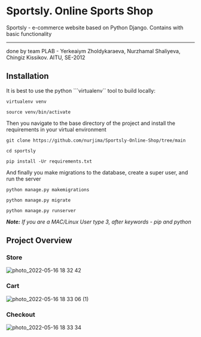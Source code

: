 # Sportsly. Online Sports Shop
Sportsly - e-commerce website based on Python Django. Contains with basic functionality

______________________________________________________________________________________________
done by team PLAB - Yerkeaiym Zholdykaraeva, Nurzhamal Shaliyeva, Chingiz Kissikov. AITU, SE-2012

## Installation

It is best to use the python ```virtualenv`` tool to build locally:

```
virtualenv venv
```
```
source venv/bin/activate
```
Then you navigate to the base directory of the project and install the requirements in your virtual environment
```
git clone https://github.com/nurjima/Sportsly-Online-Shop/tree/main
```
```
cd sportsly
```
```
pip install -Ur requirements.txt
```
And finally you make migrations to the database, create a super user, and run the server

```
python manage.py makemigrations
```
```
python manage.py migrate
```

```
python manage.py runserver
```
***Note:** If you are a MAC/Linux User type 3, after keywords - pip and python*


## Project Overview
### Store
![photo_2022-05-16 18 32 42](https://user-images.githubusercontent.com/74738634/168593171-f88812fc-1070-4a55-a0a2-77541b4042a2.jpeg)

### Cart
![photo_2022-05-16 18 33 06 (1)](https://user-images.githubusercontent.com/74738634/168593219-c464c4c9-f47b-4338-acea-fb06c4513402.jpeg)

### Checkout
![photo_2022-05-16 18 33 34](https://user-images.githubusercontent.com/74738634/168593310-996aae3f-d4f5-4749-896e-75ac22f74be9.jpeg)

